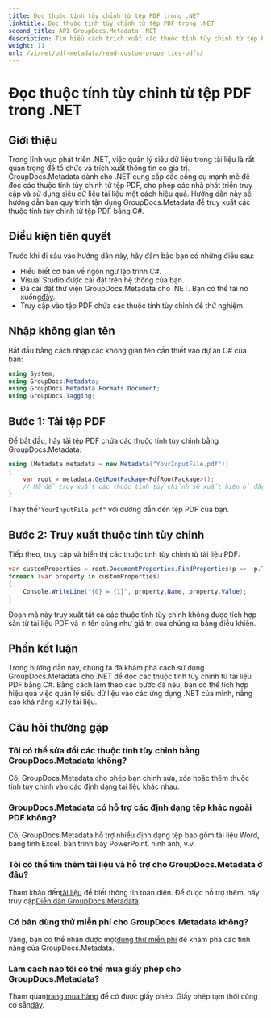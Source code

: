 ```yaml
---
title: Đọc thuộc tính tùy chỉnh từ tệp PDF trong .NET
linktitle: Đọc thuộc tính tùy chỉnh từ tệp PDF trong .NET
second_title: API GroupDocs.Metadata .NET
description: Tìm hiểu cách trích xuất các thuộc tính tùy chỉnh từ tệp PDF bằng GroupDocs.Metadata cho .NET. Đi sâu vào quản lý siêu dữ liệu tài liệu bằng C#.
weight: 11
url: /vi/net/pdf-metadata/read-custom-properties-pdfs/
---
```


# Đọc thuộc tính tùy chỉnh từ tệp PDF trong .NET

## Giới thiệu
Trong lĩnh vực phát triển .NET, việc quản lý siêu dữ liệu trong tài liệu là rất quan trọng để tổ chức và trích xuất thông tin có giá trị. GroupDocs.Metadata dành cho .NET cung cấp các công cụ mạnh mẽ để đọc các thuộc tính tùy chỉnh từ tệp PDF, cho phép các nhà phát triển truy cập và sử dụng siêu dữ liệu tài liệu một cách hiệu quả. Hướng dẫn này sẽ hướng dẫn bạn quy trình tận dụng GroupDocs.Metadata để truy xuất các thuộc tính tùy chỉnh từ tệp PDF bằng C#.
## Điều kiện tiên quyết
Trước khi đi sâu vào hướng dẫn này, hãy đảm bảo bạn có những điều sau:
- Hiểu biết cơ bản về ngôn ngữ lập trình C#.
- Visual Studio được cài đặt trên hệ thống của bạn.
- Đã cài đặt thư viện GroupDocs.Metadata cho .NET. Bạn có thể tải nó xuống[đây](https://releases.groupdocs.com/metadata/net/).
- Truy cập vào tệp PDF chứa các thuộc tính tùy chỉnh để thử nghiệm.

## Nhập không gian tên
Bắt đầu bằng cách nhập các không gian tên cần thiết vào dự án C# của bạn:
```csharp
using System;
using GroupDocs.Metadata;
using GroupDocs.Metadata.Formats.Document;
using GroupDocs.Tagging;
```
## Bước 1: Tải tệp PDF
Để bắt đầu, hãy tải tệp PDF chứa các thuộc tính tùy chỉnh bằng GroupDocs.Metadata:
```csharp
using (Metadata metadata = new Metadata("YourInputFile.pdf"))
{
    var root = metadata.GetRootPackage<PdfRootPackage>();
    // Mã để truy xuất các thuộc tính tùy chỉnh sẽ xuất hiện ở đây.
}
```
 Thay thế`"YourInputFile.pdf"` với đường dẫn đến tệp PDF của bạn.
## Bước 2: Truy xuất thuộc tính tùy chỉnh
Tiếp theo, truy cập và hiển thị các thuộc tính tùy chỉnh từ tài liệu PDF:
```csharp
var customProperties = root.DocumentProperties.FindProperties(p => !p.Tags.Contains(Tags.Document.BuiltIn));
foreach (var property in customProperties)
{
    Console.WriteLine("{0} = {1}", property.Name, property.Value);
}
```
Đoạn mã này truy xuất tất cả các thuộc tính tùy chỉnh không được tích hợp sẵn từ tài liệu PDF và in tên cũng như giá trị của chúng ra bảng điều khiển.

## Phần kết luận
Trong hướng dẫn này, chúng ta đã khám phá cách sử dụng GroupDocs.Metadata cho .NET để đọc các thuộc tính tùy chỉnh từ tài liệu PDF bằng C#. Bằng cách làm theo các bước đã nêu, bạn có thể tích hợp hiệu quả việc quản lý siêu dữ liệu vào các ứng dụng .NET của mình, nâng cao khả năng xử lý tài liệu.

## Câu hỏi thường gặp
### Tôi có thể sửa đổi các thuộc tính tùy chỉnh bằng GroupDocs.Metadata không?
Có, GroupDocs.Metadata cho phép bạn chỉnh sửa, xóa hoặc thêm thuộc tính tùy chỉnh vào các định dạng tài liệu khác nhau.
### GroupDocs.Metadata có hỗ trợ các định dạng tệp khác ngoài PDF không?
Có, GroupDocs.Metadata hỗ trợ nhiều định dạng tệp bao gồm tài liệu Word, bảng tính Excel, bản trình bày PowerPoint, hình ảnh, v.v.
### Tôi có thể tìm thêm tài liệu và hỗ trợ cho GroupDocs.Metadata ở đâu?
 Tham khảo đến[tài liệu](https://tutorials.groupdocs.com/metadata/net/) để biết thông tin toàn diện. Để được hỗ trợ thêm, hãy truy cập[Diễn đàn GroupDocs.Metadata](https://forum.groupdocs.com/c/metadata/14).
### Có bản dùng thử miễn phí cho GroupDocs.Metadata không?
 Vâng, bạn có thể nhận được một[dùng thử miễn phí](https://releases.groupdocs.com/) để khám phá các tính năng của GroupDocs.Metadata.
### Làm cách nào tôi có thể mua giấy phép cho GroupDocs.Metadata?
 Tham quan[trang mua hàng](https://purchase.groupdocs.com/buy) để có được giấy phép. Giấy phép tạm thời cũng có sẵn[đây](https://purchase.groupdocs.com/temporary-license/).